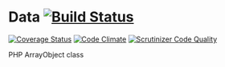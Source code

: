 # Data [![Build Status](https://travis-ci.org/SmetDenis/Data.svg)](https://travis-ci.org/SmetDenis/Data)
[![Coverage Status](https://coveralls.io/repos/SmetDenis/Data/badge.svg?branch=master&service=github)](https://coveralls.io/github/SmetDenis/Data?branch=master)  [![Code Climate](https://codeclimate.com/github/SmetDenis/Data/badges/gpa.svg)](https://codeclimate.com/github/SmetDenis/Data)  [![Scrutinizer Code Quality](https://scrutinizer-ci.com/g/SmetDenis/Data/badges/quality-score.png?b=master)](https://scrutinizer-ci.com/g/SmetDenis/Data/?branch=master)

PHP ArrayObject class
